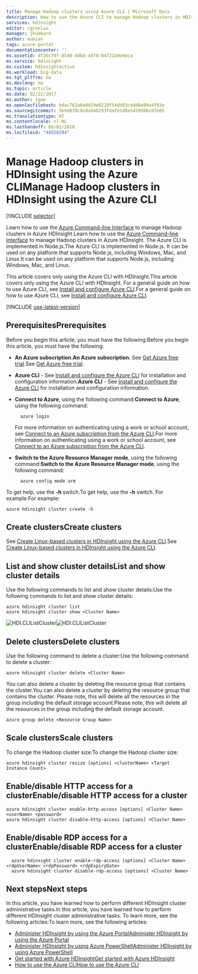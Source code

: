 ```yaml
---
title: Manage Hadoop clusters using Azure CLI | Microsoft Docs
description: How to use the Azure CLI to manage Hadoop clusters in HDIsight
services: hdinsight
editor: cgronlun
manager: jhubbard
author: mumian
tags: azure-portal
documentationcenter: ''
ms.assetid: 4f26c79f-8540-44bd-a470-84722a9e4eca
ms.service: hdinsight
ms.custom: hdinsightactive
ms.workload: big-data
ms.tgt_pltfrm: na
ms.devlang: na
ms.topic: article
ms.date: 02/22/2017
ms.author: jgao
ms.openlocfilehash: bdac762a6e8d19e0219f54dd83c4dd6e09a4f93e
ms.sourcegitcommit: 5b9d839c0c0a94b293fdafe1d6e5429506c07e05
ms.translationtype: HT
ms.contentlocale: nl-NL
ms.lasthandoff: 08/02/2018
ms.locfileid: "44550294"
---
```

# <a name="manage-hadoop-clusters-in-hdinsight-using-the-azure-cli"></a><span data-ttu-id="23eed-103">Manage Hadoop clusters in HDInsight using the Azure CLI</span><span class="sxs-lookup"><span data-stu-id="23eed-103">Manage Hadoop clusters in HDInsight using the Azure CLI</span></span>
[!INCLUDE [selector](../../includes/hdinsight-portal-management-selector.md)]

<span data-ttu-id="23eed-104">Learn how to use the [Azure Command-line Interface](../cli-install-nodejs.md) to manage Hadoop clusters in Azure HDInsight.</span><span class="sxs-lookup"><span data-stu-id="23eed-104">Learn how to use the [Azure Command-line Interface](../cli-install-nodejs.md) to manage Hadoop clusters in Azure HDInsight.</span></span> <span data-ttu-id="23eed-105">The Azure CLI is implemented in Node.js.</span><span class="sxs-lookup"><span data-stu-id="23eed-105">The Azure CLI is implemented in Node.js.</span></span> <span data-ttu-id="23eed-106">It can be used on any platform that supports Node.js, including Windows, Mac, and Linux.</span><span class="sxs-lookup"><span data-stu-id="23eed-106">It can be used on any platform that supports Node.js, including Windows, Mac, and Linux.</span></span>

<span data-ttu-id="23eed-107">This article covers only using the Azure CLI with HDInsight.</span><span class="sxs-lookup"><span data-stu-id="23eed-107">This article covers only using the Azure CLI with HDInsight.</span></span> <span data-ttu-id="23eed-108">For a general guide on how to use Azure CLI, see [Install and configure Azure CLI][azure-command-line-tools].</span><span class="sxs-lookup"><span data-stu-id="23eed-108">For a general guide on how to use Azure CLI, see [Install and configure Azure CLI][azure-command-line-tools].</span></span>

[!INCLUDE [use-latest-version](../../includes/hdinsight-use-latest-cli.md)]

## <a name="prerequisites"></a><span data-ttu-id="23eed-109">Prerequisites</span><span class="sxs-lookup"><span data-stu-id="23eed-109">Prerequisites</span></span>
<span data-ttu-id="23eed-110">Before you begin this article, you must have the following:</span><span class="sxs-lookup"><span data-stu-id="23eed-110">Before you begin this article, you must have the following:</span></span>

* <span data-ttu-id="23eed-111">**An Azure subscription**.</span><span class="sxs-lookup"><span data-stu-id="23eed-111">**An Azure subscription**.</span></span> <span data-ttu-id="23eed-112">See [Get Azure free trial](https://azure.microsoft.com/documentation/videos/get-azure-free-trial-for-testing-hadoop-in-hdinsight/).</span><span class="sxs-lookup"><span data-stu-id="23eed-112">See [Get Azure free trial](https://azure.microsoft.com/documentation/videos/get-azure-free-trial-for-testing-hadoop-in-hdinsight/).</span></span>
* <span data-ttu-id="23eed-113">**Azure CLI** - See [Install and configure the Azure CLI](../cli-install-nodejs.md) for installation and configuration information.</span><span class="sxs-lookup"><span data-stu-id="23eed-113">**Azure CLI** - See [Install and configure the Azure CLI](../cli-install-nodejs.md) for installation and configuration information.</span></span>
* <span data-ttu-id="23eed-114">**Connect to Azure**, using the following command:</span><span class="sxs-lookup"><span data-stu-id="23eed-114">**Connect to Azure**, using the following command:</span></span>
  
        azure login
  
    <span data-ttu-id="23eed-115">For more information on authenticating using a work or school account, see [Connect to an Azure subscription from the Azure CLI](../xplat-cli-connect.md).</span><span class="sxs-lookup"><span data-stu-id="23eed-115">For more information on authenticating using a work or school account, see [Connect to an Azure subscription from the Azure CLI](../xplat-cli-connect.md).</span></span>
* <span data-ttu-id="23eed-116">**Switch to the Azure Resource Manager mode**, using the following command:</span><span class="sxs-lookup"><span data-stu-id="23eed-116">**Switch to the Azure Resource Manager mode**, using the following command:</span></span>
  
        azure config mode arm

<span data-ttu-id="23eed-117">To get help, use the **-h** switch.</span><span class="sxs-lookup"><span data-stu-id="23eed-117">To get help, use the **-h** switch.</span></span>  <span data-ttu-id="23eed-118">For example:</span><span class="sxs-lookup"><span data-stu-id="23eed-118">For example:</span></span>

    azure hdinsight cluster create -h

## <a name="create-clusters"></a><span data-ttu-id="23eed-119">Create clusters</span><span class="sxs-lookup"><span data-stu-id="23eed-119">Create clusters</span></span>
<span data-ttu-id="23eed-120">See [Create Linux-based clusters in HDInsight using the Azure CLI](hdinsight-hadoop-create-linux-clusters-azure-cli.md).</span><span class="sxs-lookup"><span data-stu-id="23eed-120">See [Create Linux-based clusters in HDInsight using the Azure CLI](hdinsight-hadoop-create-linux-clusters-azure-cli.md).</span></span>

## <a name="list-and-show-cluster-details"></a><span data-ttu-id="23eed-121">List and show cluster details</span><span class="sxs-lookup"><span data-stu-id="23eed-121">List and show cluster details</span></span>
<span data-ttu-id="23eed-122">Use the following commands to list and show cluster details:</span><span class="sxs-lookup"><span data-stu-id="23eed-122">Use the following commands to list and show cluster details:</span></span>

    azure hdinsight cluster list
    azure hdinsight cluster show <Cluster Name>

<span data-ttu-id="23eed-123">![HDI.CLIListCluster][image-cli-clusterlisting]</span><span class="sxs-lookup"><span data-stu-id="23eed-123">![HDI.CLIListCluster][image-cli-clusterlisting]</span></span>

## <a name="delete-clusters"></a><span data-ttu-id="23eed-124">Delete clusters</span><span class="sxs-lookup"><span data-stu-id="23eed-124">Delete clusters</span></span>
<span data-ttu-id="23eed-125">Use the following command to delete a cluster:</span><span class="sxs-lookup"><span data-stu-id="23eed-125">Use the following command to delete a cluster:</span></span>

    azure hdinsight cluster delete <Cluster Name>

<span data-ttu-id="23eed-126">You can also delete a cluster by deleting the resource group that contains the cluster.</span><span class="sxs-lookup"><span data-stu-id="23eed-126">You can also delete a cluster by deleting the resource group that contains the cluster.</span></span> <span data-ttu-id="23eed-127">Please note, this will delete all the resources in the group including the default storage account.</span><span class="sxs-lookup"><span data-stu-id="23eed-127">Please note, this will delete all the resources in the group including the default storage account.</span></span>

    azure group delete <Resource Group Name>

## <a name="scale-clusters"></a><span data-ttu-id="23eed-128">Scale clusters</span><span class="sxs-lookup"><span data-stu-id="23eed-128">Scale clusters</span></span>
<span data-ttu-id="23eed-129">To change the Hadoop cluster size:</span><span class="sxs-lookup"><span data-stu-id="23eed-129">To change the Hadoop cluster size:</span></span>

    azure hdinsight cluster resize [options] <clusterName> <Target Instance Count>


## <a name="enabledisable-http-access-for-a-cluster"></a><span data-ttu-id="23eed-130">Enable/disable HTTP access for a cluster</span><span class="sxs-lookup"><span data-stu-id="23eed-130">Enable/disable HTTP access for a cluster</span></span>
    azure hdinsight cluster enable-http-access [options] <Cluster Name> <userName> <password>
    azure hdinsight cluster disable-http-access [options] <Cluster Name>

## <a name="enabledisable-rdp-access-for-a-cluster"></a><span data-ttu-id="23eed-131">Enable/disable RDP access for a cluster</span><span class="sxs-lookup"><span data-stu-id="23eed-131">Enable/disable RDP access for a cluster</span></span>
      azure hdinsight cluster enable-rdp-access [options] <Cluster Name> <rdpUserName> <rdpPassword> <rdpExpiryDate>
      azure hdinsight cluster disable-rdp-access [options] <Cluster Name>


## <a name="next-steps"></a><span data-ttu-id="23eed-132">Next steps</span><span class="sxs-lookup"><span data-stu-id="23eed-132">Next steps</span></span>
<span data-ttu-id="23eed-133">In this article, you have learned how to perform different HDInsight cluster administrative tasks.</span><span class="sxs-lookup"><span data-stu-id="23eed-133">In this article, you have learned how to perform different HDInsight cluster administrative tasks.</span></span> <span data-ttu-id="23eed-134">To learn more, see the following articles:</span><span class="sxs-lookup"><span data-stu-id="23eed-134">To learn more, see the following articles:</span></span>

* <span data-ttu-id="23eed-135">[Administer HDInsight by using the Azure Portal][hdinsight-admin-portal]</span><span class="sxs-lookup"><span data-stu-id="23eed-135">[Administer HDInsight by using the Azure Portal][hdinsight-admin-portal]</span></span>
* <span data-ttu-id="23eed-136">[Administer HDInsight by using Azure PowerShell][hdinsight-admin-powershell]</span><span class="sxs-lookup"><span data-stu-id="23eed-136">[Administer HDInsight by using Azure PowerShell][hdinsight-admin-powershell]</span></span>
* <span data-ttu-id="23eed-137">[Get started with Azure HDInsight][hdinsight-get-started]</span><span class="sxs-lookup"><span data-stu-id="23eed-137">[Get started with Azure HDInsight][hdinsight-get-started]</span></span>
* <span data-ttu-id="23eed-138">[How to use the Azure CLI][azure-command-line-tools]</span><span class="sxs-lookup"><span data-stu-id="23eed-138">[How to use the Azure CLI][azure-command-line-tools]</span></span>

[azure-command-line-tools]: ../cli-install-nodejs.md
[azure-create-storageaccount]: ../storage-create-storage-account.md
[azure-purchase-options]: http://azure.microsoft.com/pricing/purchase-options/
[azure-member-offers]: http://azure.microsoft.com/pricing/member-offers/
[azure-free-trial]: http://azure.microsoft.com/pricing/free-trial/


[hdinsight-admin-portal]: hdinsight-administer-use-management-portal.md
[hdinsight-admin-powershell]: hdinsight-administer-use-powershell.md
[hdinsight-get-started]: hdinsight-hadoop-linux-tutorial-get-started.md

[image-cli-account-download-import]: ./media/hdinsight-administer-use-command-line/HDI.CLIAccountDownloadImport.png
[image-cli-clustercreation]: https://docstestmedia1.blob.core.windows.net/azure-media/articles/hdinsight/media/hdinsight-administer-use-command-line/HDI.CLIClusterCreation.png
[image-cli-clustercreation-config]: https://docstestmedia1.blob.core.windows.net/azure-media/articles/hdinsight/media/hdinsight-administer-use-command-line/HDI.CLIClusterCreationConfig.png
[image-cli-clusterlisting]: https://docstestmedia1.blob.core.windows.net/azure-media/articles/hdinsight/media/hdinsight-administer-use-command-line/HDI.CLIListClusters.png "List and show clusters"



